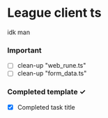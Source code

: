 # League client ts
idk man

### Important
- [ ] clean-up "web_rune.ts"
- [ ] clean-up "form_data.ts"

### Completed template ✓
- [x] Completed task title  